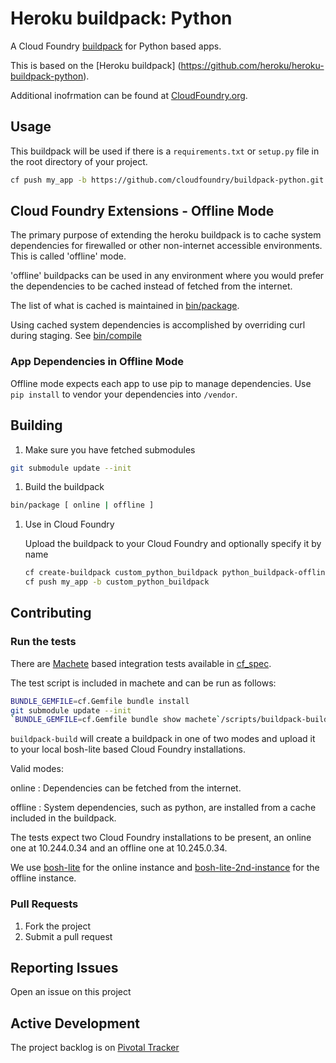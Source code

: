 # Heroku buildpack: Python

A Cloud Foundry [buildpack](http://docs.cloudfoundry.org/buildpacks/) for Python based apps.

This is based on the [Heroku buildpack] (https://github.com/heroku/heroku-buildpack-python).

Additional inofrmation can be found at [CloudFoundry.org](http://docs.cloudfoundry.org/buildpacks/).

## Usage

This buildpack will be used if there is a `requirements.txt` or `setup.py` file in the root directory of your project.

```bash
cf push my_app -b https://github.com/cloudfoundry/buildpack-python.git
```

## Cloud Foundry Extensions - Offline Mode

The primary purpose of extending the heroku buildpack is to cache system dependencies for firewalled or other non-internet accessible environments. This is called 'offline' mode.

'offline' buildpacks can be used in any environment where you would prefer the dependencies to be cached instead of fetched from the internet.

The list of what is cached is maintained in [bin/package](bin/package).

Using cached system dependencies is accomplished by overriding curl during staging. See [bin/compile](bin/compile#L71-75)

### App Dependencies in Offline Mode
Offline mode expects each app to use pip to manage dependencies. Use `pip install` to vendor your dependencies into `/vendor`.

## Building

1. Make sure you have fetched submodules

  ```bash
  git submodule update --init
  ```

1. Build the buildpack
  
  ```bash
  bin/package [ online | offline ]
  ```

1. Use in Cloud Foundry

    Upload the buildpack to your Cloud Foundry and optionally specify it by name

    ```bash
    cf create-buildpack custom_python_buildpack python_buildpack-offline-custom.zip 1
    cf push my_app -b custom_python_buildpack
    ```

## Contributing

### Run the tests

There are [Machete](https://github.com/pivotal-cf-experimental/machete) based integration tests available in [cf_spec](cf_spec).

The test script is included in machete and can be run as follows:

```bash
BUNDLE_GEMFILE=cf.Gemfile bundle install
git submodule update --init
`BUNDLE_GEMFILE=cf.Gemfile bundle show machete`/scripts/buildpack-build [mode]
```

`buildpack-build` will create a buildpack in one of two modes and upload it to your local bosh-lite based Cloud Foundry installations.

Valid modes:

online : Dependencies can be fetched from the internet.

offline : System dependencies, such as python, are installed from a cache included in the buildpack.

The tests expect two Cloud Foundry installations to be present, an online one at 10.244.0.34 and an offline one at 10.245.0.34.

We use [bosh-lite](https://github.com/cloudfoundry/bosh-lite) for the online instance and [bosh-lite-2nd-instance](https://github.com/cf-buildpacks/bosh-lite-2nd-instance) for the offline instance.

### Pull Requests

1. Fork the project
1. Submit a pull request

## Reporting Issues

Open an issue on this project

## Active Development

The project backlog is on [Pivotal Tracker](https://www.pivotaltracker.com/projects/1042066)
